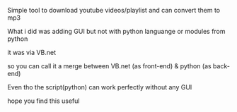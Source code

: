 Simple tool to download youtube videos/playlist and can convert them to mp3

What i did was adding GUI but not with python languange or modules from python

it was via VB.net

so you can call it a merge between VB.net (as front-end) & python (as back-end)

Even tho the script(python) can work perfectly without any GUI

hope you find this useful
